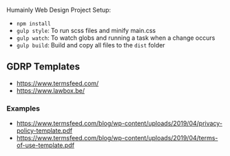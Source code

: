 Humainly Web Design Project Setup:

* `npm install`
* `gulp style`: To run scss files and minify main.css
* `gulp watch`: To watch globs and running a task when a change occurs
* `gulp build`: Build and copy all files to the `dist` folder
 
 
## GDRP Templates  
* https://www.termsfeed.com/
* https://www.lawbox.be/

### Examples
* https://www.termsfeed.com/blog/wp-content/uploads/2019/04/privacy-policy-template.pdf
* https://www.termsfeed.com/blog/wp-content/uploads/2019/04/terms-of-use-template.pdf
